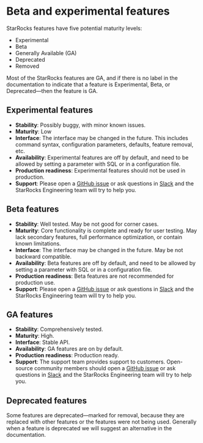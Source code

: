 # Beta and experimental features

StarRocks features have five potential maturity levels:

- Experimental
- Beta
- Generally Available (GA)
- Deprecated
- Removed

Most of the StarRocks features are GA, and if there is no label in the documentation to indicate that a feature is Experimental, Beta, or Deprecated—then the feature is GA.

## Experimental features

- **Stability**: Possibly buggy, with minor known issues.
- **Maturity**: Low
- **Interface**: The interface may be changed in the future. This includes command syntax, configuration parameters, defaults, feature removal, etc.
- **Availability**: Experimental features are off by default, and need to be allowed by setting a parameter with SQL or in a configuration file.
- **Production readiness**: Experimental features should not be used in production.
- **Support**: Please open a [GitHub issue](https://github.com/StarRocks/starrocks/issues) or ask questions in [Slack](https://starrocks.io/redirecting-to-slack) and the StarRocks Engineering team will try to help you.

## Beta features

- **Stability**: Well tested.
May be not good for corner cases.
- **Maturity**: Core functionality is complete and ready for user testing. May lack secondary features, full performance optimization, or contain known limitations.
- **Interface**: The interface may be changed in the future. May be not backward compatible.
- **Availability**: Beta features are off by default, and need to be allowed by setting a parameter with SQL or in a configuration file.
- **Production readiness**: Beta features are not recommended for production use.
- **Support**: Please open a [GitHub issue](https://github.com/StarRocks/starrocks/issues) or ask questions in [Slack](https://starrocks.io/redirecting-to-slack) and the StarRocks Engineering team will try to help you.

## GA features

- **Stability**: Comprehensively tested.
- **Maturity**: High.
- **Interface**: Stable API.
- **Availability**: GA features are on by default.
- **Production readiness**: Production ready.
- **Support**: The support team provides support to customers. Open-source community members should open a [GitHub issue](https://github.com/StarRocks/starrocks/issues) or ask questions in [Slack](https://starrocks.io/redirecting-to-slack) and the StarRocks Engineering team will try to help you.

## Deprecated features

Some features are deprecated—marked for removal, because they are replaced with other features or the features were not being used. Generally when a feature is deprecated we will suggest an alternative in the documentation.
